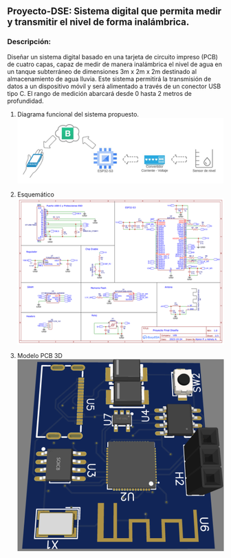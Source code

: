 ## Proyecto-DSE: Sistema digital que permita medir y transmitir el nivel de forma inalámbrica.
### Descripción:
Diseñar un sistema digital basado en una tarjeta de circuito impreso (PCB) de cuatro capas, capaz de medir de manera inalámbrica el nivel de agua en un tanque subterráneo de dimensiones 3m x 2m x 2m destinado al almacenamiento de agua lluvia. Este sistema permitirá la transmisión de datos a un dispositivo móvil y será alimentado a través de un conector USB tipo C. El rango de medición abarcará desde 0 hasta 2 metros de profundidad.

1. Diagrama funcional del sistema propuesto.
![pic 1](diagrama.jpeg)

2. Esquemático
   ![pic 2](Esquematico.png)

3. Modelo PCB 3D
  ![pic 3](pcb3d.png)

   
